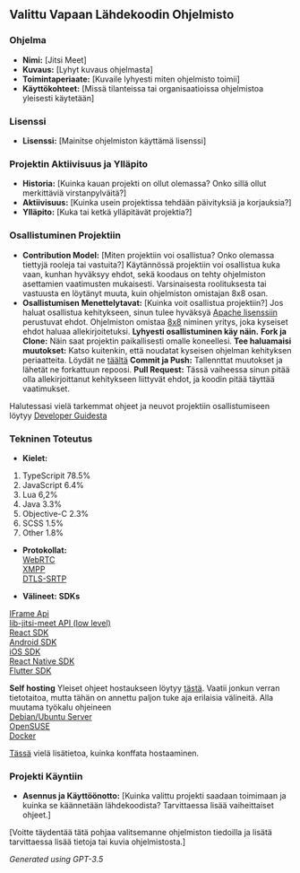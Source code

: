 ## Valittu Vapaan Lähdekoodin Ohjelmisto

### Ohjelma

- **Nimi:** [Jitsi Meet]
- **Kuvaus:** [Lyhyt kuvaus ohjelmasta]
- **Toimintaperiaate:** [Kuvaile lyhyesti miten ohjelmisto toimii]
- **Käyttökohteet:** [Missä tilanteissa tai organisaatioissa ohjelmistoa yleisesti käytetään]

### Lisenssi

- **Lisenssi:** [Mainitse ohjelmiston käyttämä lisenssi]

### Projektin Aktiivisuus ja Ylläpito

- **Historia:** [Kuinka kauan projekti on ollut olemassa? Onko sillä ollut merkittäviä virstanpylväitä?]
- **Aktiivisuus:** [Kuinka usein projektissa tehdään päivityksiä ja korjauksia?]
- **Ylläpito:** [Kuka tai ketkä ylläpitävät projektia?]


### Osallistuminen Projektiin

- **Contribution Model:** [Miten projektiin voi osallistua? Onko olemassa tiettyjä rooleja tai vastuita?]
Käytännössä projektiin voi osallistua kuka vaan, kunhan hyväksyy ehdot, sekä koodaus on tehty ohjelmiston asettamien vaatimusten mukaisesti. Varsinaisesta roolituksesta tai vastuusta en löytänyt muuta, kuin ohjelmiston omistajan 8x8 osan.
- **Osallistumisen Menettelytavat:** [Kuinka voit osallistua projektiin?]
Jos haluat osallistua kehitykseen, sinun tulee hyväksyä [Apache lisenssiin](https://github.com/jitsi/jitsi-meet/blob/master/LICENSE) perustuvat ehdot. Ohjelmiston omistaa [8x8](https://www.8x8.com/) niminen yritys, joka kyseiset ehdot haluaa allekirjoitetuksi.
**Lyhyesti osallistuminen käy näin.** 
**Fork ja Clone:** Näin saat projektin paikallisesti omalle koneellesi.
**Tee haluamaisi muutokset:** Katso kuitenkin, että noudatat kyseisen ohjelman kehityksen periaatteita. Löydät ne [täältä](https://github.com/jitsi/jitsi-meet/blob/master/CONTRIBUTING.md)
**Commit ja Push:**  Tallennttat muutokset ja lähetät ne forkattuun repoosi.
**Pull Request:** Tässä vaiheessa sinun pitää olla allekirjoittanut kehitykseen liittyvät ehdot, ja koodin pitää täyttää vaatimukset. 

Halutessasi vielä tarkemmat ohjeet ja neuvot projektiin osallistumiseen löytyy [Developer Guidesta](https://jitsi.github.io/handbook/docs/category/developer-guide)

### Tekninen Toteutus

- **Kielet:** 
1. TypeScripit 78.5%
2. JavaScript 6.4%
3. Lua 6,2%
4. Java 3.3%
5. Objective-C 2.3%
6. SCSS 1.5%
7. Other 1.8%
- **Protokollat:**  
[WebRTC](https://en.wikipedia.org/wiki/WebRTC)  
[XMPP](https://xmpp.org/)  
[DTLS-SRTP](https://datatracker.ietf.org/doc/html/rfc5763)

- **Välineet:**
**SDKs**
    
[IFrame Api](https://jitsi.github.io/handbook/docs/dev-guide/dev-guide-iframe/)  
[lib-jitsi-meet API (low level)](https://jitsi.github.io/handbook/docs/dev-guide/dev-guide-ljm-api)  
[React SDK](https://jitsi.github.io/handbook/docs/dev-guide/dev-guide-react-sdk/)  
[Android SDK](https://jitsi.github.io/handbook/docs/dev-guide/dev-guide-android-sdk/)  
[iOS SDK](https://jitsi.github.io/handbook/docs/dev-guide/dev-guide-ios-sdk/)  
[React Native SDK](https://jitsi.github.io/handbook/docs/dev-guide/dev-guide-react-native-sdk/)  
[Flutter SDK](https://jitsi.github.io/handbook/docs/dev-guide/dev-guide-flutter-sdk/)  

**Self hosting**
Yleiset ohjeet hostaukseen löytyy [tästä](https://jitsi.github.io/handbook/docs/devops-guide/).
Vaatii jonkun verran tietotaitoa, mutta tähän on annettu paljon tuke aja erilaisia välineitä. Alla muutama työkalu ohjeineen  
[Debian/Ubuntu Server](https://jitsi.github.io/handbook/docs/devops-guide/devops-guide-quickstart)  
[OpenSUSE](https://jitsi.github.io/handbook/docs/devops-guide/devops-guide-opensuse)  
[Docker](https://jitsi.github.io/handbook/docs/devops-guide/devops-guide-docker)  

[Tässä](https://jitsi.github.io/handbook/docs/category/configuration) vielä lisätietoa, kuinka konffata hostaaminen.


### Projekti Käyntiin

- **Asennus ja Käyttöönotto:** [Kuinka valittu projekti saadaan toimimaan ja kuinka se käännetään lähdekoodista? Tarvittaessa lisää vaiheittaiset ohjeet.]

[Voitte täydentää tätä pohjaa valitsemanne ohjelmiston tiedoilla ja lisätä tarvittaessa lisää tietoja tai kuvia ohjelmistosta.]

_Generated using GPT-3.5_
